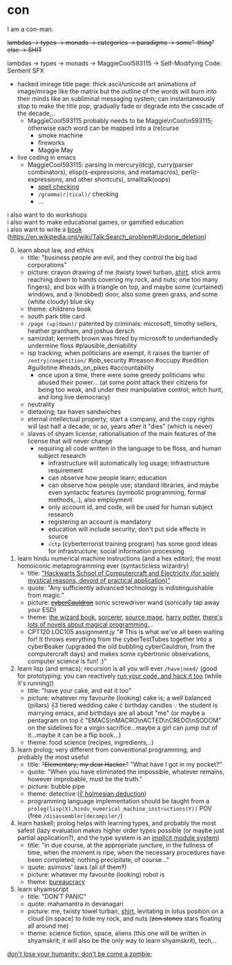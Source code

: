 # con
I am a con-man.

<s>lambdas → types → monads → categories → paradigms → some"-thing" else → SHIT</s>

lambdas → types → monads → MaggieCool593115 → Self-Modifying Code: Sentient SFX
 * hacked imirage title page: thick ascii/unicode art animations of image/mirage like the matrix but the outline of the words will burn into their minds like an subliminal messaging system; can instantaneously stop to make the title pop, gradually fade or degrade into the cascade of the decade,..
   * MaggieCool593115 probably needs to be Maggie\nCool\n593115; otherwise each word can be mapped into a (re)curse
     * smoke machine
     * fireworks
     * Maggie May
 * live coding in emacs
   * MaggieCool593115: parsing in mercury(dcg), curry(parser combinators), elisp(s-expressions, and metamacros), perl(r-expressions, and other shortcuts), smalltalk(oops)
     * [spell checking](https://prog21.dadgum.com/29.html)
     * `/gramma(r|tical)/` checking
     * …

i also want to do workshops
<br>i also want to make educational games, or gamified education
<br>i also want to write a [book](https://en.wikipedia.org/wiki/Zen_and_the_Art_of_Motorcycle_Maintenance) (https://en.wikipedia.org/wiki/Talk:Search_problem#Undone_deletion)

0. learn about law, and ethics
	* title: "business people are evil, and they control the big bad corporations"
	* picture: crayon drawing of me (twisty towel turban, [shirt](https://github.com/radical-lab/con/blob/master/art), stick arms reaching down to hands covering my rock, and nuts; one too many fingers), and box with a triangle on top, and maybe some (curtained) windows, and a (knobbed) door, also some green grass, and some (white cloudy) blue sky
	* theme: childrens book
	* south park title card
	* `/page (up|down)/` patented by criminals: microsoft, timothy sellers, heather grantham, and joshua dersch
	* samizdat; kenneth brown was hired by microsoft to underhandedly undermine floss #plausible_deniability
	* isp tracking; when politicians are exempt, it raises the barrier of `/entry|competition/` #job_security #treason #occupy #sedition #guillotine #heads_on_pikes #accountability
		* once upon a time, there were some greedy politicians who abused their power… (at some point attack their citizens for being too weak, and under their manipulative control; witch hunt, and long live democracy)
	* neutrality
	* dietaxing; tax haven sandwiches
	* eternal intellectual property; start a company, and the copy rights will last half a decade, or so, years after it "dies" (which is never)
	* slaves of shyam license; rationalisation of the main features of the license that will never change
		* requiring all code written in the language to be floss, and human subject research
			* infrastructure will automatically log usage; infrastructure requirement
			* can observe how people learn; education
			* can observe how people use; standard libraries, and maybe even syntactic features (symbolic programming, formal methods,..), also employment
			* only account id, and code, will be used for human subject research
			* registering an account is mandatory
			* education will include security; don't put side effects in source
			* `√ctp` (cyberterrorist training program) has some good ideas for infrastructure; social information processing
1. learn hindu numerical machine instructions (and a hex editor); the most homoiconic metaprogramming ever (syntacticless wizardry)
	* title: ["Hackwarts School of Computercraft and Electricity (for solely mystical reasons, devoid of practical application)"](https://harrypotter.fandom.com/wiki/List_of_books#Magic_and_Science)
	* quote: "Any sufficiently advanced technology is indistinguishable from magic."
	* picture: <s>[cyberCauldron](https://github.com/radical-lab/con/blob/master/art)</s> sonic screwdriver wand (sonically tap away your ESD)
	* theme: [the wizard book](https://en.wikipedia.org/wiki/Structure_and_Interpretation_of_Computer_Programs), [sorcerer](https://en.wikipedia.org/wiki/Sorcerer_(Linux_distribution)), [source mage](https://en.wikipedia.org/wiki/Source_Mage), [harry potter](http://www.hpmor.com/), [there's lots of novels about magical programming](https://github.com/radical-lab/radical-lab.github.io),..
	* CPT120 LOC105 assignment.jy "# This is what we've all been waiting for! It throws everything from the cyberTestTubes together into a cyberBeaker (upgraded the old bubbling cyberCauldron, from the computercraft days) and makes some cybertronic observations, computer science is fun! :)"
2. learn lisp (and emacs); recursion is all you will ever `/have|need/` (good for prototyping; you can reactively [run your code, and hack it too](https://en.wikipedia.org/wiki/You_can%27t_have_your_cake_and_eat_it) (while it's running))
	* title: "have your cake, and eat it too"
	* picture: whatever my favourite (looking) cake is; a well balanced (pillars) 𝄞3 tiered wedding cake c̄ birthday candles ∵ the student is marrying emacs, and birthdays are all about "me" (or maybe a pentagram on top c̄ "EMACS\nMACRO\nACTED\nCREDO\nSODOM" on the sidelines for a virgin sacrifice…maybe a girl can jump out of it…maybe it can be a flip book…)
	* theme: food science (recipes, ingredients,..)
3. learn prolog; very different from conventional programming, and probably the most useful
	* title: <s>"Elementary, my dear Hacker."</s> "What have I got in my pocket?"
	* quote: "When you have eliminated the impossible, whatever remains, however improbable, must be the truth."
	* picture: bubble pipe
	* theme: detective ([∛ holmesian deduction](https://github.com/radical-lab/radical-lab.github.io))
	* programming language implementation should be taught from a `prolog(lisp(X),hindu_numerical_machine_instructions(Y))` POV (free `/disassembler|decompiler/`)
4. learn haskell; prolog helps with learning types, and probably the most safest (lazy evaluation makes higher order types possible (or maybe just partial application?), and the type system is an [implicit module system](https://www.reddit.com/r/haskelltil/comments/3sv090/cycling_an_enumeration/cx0msam/))
	* title: "in due course, at the appropriate juncture, in the fullness of time, when the moment is ripe, when the necessary procedures have been completed; nothing precipitate, of course…"
	* quote: asimovs' laws (all of them‽)
	* picture: whatever my favourite (looking) robot is
	* theme: [bureaucracy](https://en.wikipedia.org/wiki/Yes_Minister)
5. learn shyamscript
	* title: "DON'T PANIC"
	* quote: mahamantra in devanagari
	* picture: me, twisty towel turban, [shirt](https://github.com/radical-lab/con/blob/master/art), levitating in lotus position on a cloud (in space) to hide my rock, and nuts (<s>zen stones</s> stars floating all around me)
	* theme: science fiction, space, aliens (this one will be written in shyamskrit; it will also be the only way to learn shyamskrit), tech,..

[don't lose your humanity; don't be come a zombie;](https://prog21.dadgum.com/56.html)
